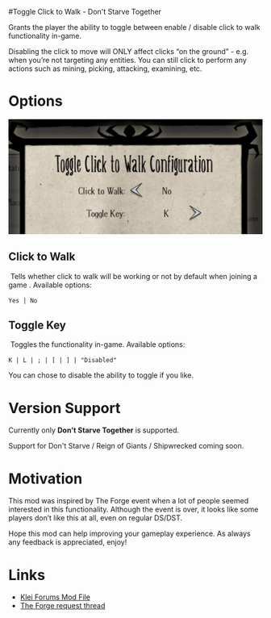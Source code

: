 #Toggle Click to Walk - Don't Starve Together

Grants the player the ability to toggle between enable / disable click to walk functionality in-game. 

Disabling the click to move will ONLY affect clicks “on the ground” - e.g. when you’re not targeting any entities. You can still click to perform any actions such as mining, picking, attacking, examining, etc. 

# Options

![Mod Config Panel](./screenshots/mod-config.png)

## Click to Walk

 Tells whether click to walk will be working or not by default when joining a game . Available options:

    Yes | No

## Toggle Key

 Toggles the functionality in-game. Available options:

    K | L | ; | [ | ] | "Disabled"

You can chose to disable the ability to toggle if you like.

# Version Support

Currently only **Don't Starve Together** is supported.

Support for Don't Starve / Reign of Giants / Shipwrecked coming soon.

# Motivation

This mod was inspired by The Forge event when a lot of people seemed interested in this functionality. Although the event is over, it looks like some players don’t like this at all, even on regular DS/DST.  

Hope this mod can help improving your gameplay experience. As always any feedback is appreciated, enjoy! 

# Links

* [Klei Forums Mod File](https://forums.kleientertainment.com/files/file/1788-toggle-click-to-walk/)
* [The Forge request thread](https://forums.kleientertainment.com/topic/84909-how-to-disable-click-to-walk/)